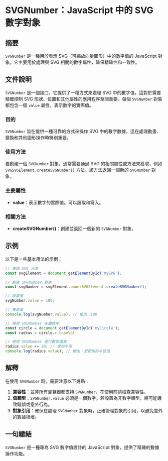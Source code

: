 <!--
Meta Description: # SVGNumber：JavaScript 中的 SVG 數字對象 ## 摘要 `SVGNumber` 是一種用於表示 SVG（可縮放向量圖形）中的數字值的 JavaScript 對象。它主要用於處理與 SVG 相關的數字屬性，確保精確性和一致性。 ## 文件說明 `SVGNumber` 是一個接...
Meta Keywords: svgnumber, svg, value, javascript, const
-->

# SVGNumber：JavaScript 中的 SVG 數字對象

## 摘要
`SVGNumber` 是一種用於表示 SVG（可縮放向量圖形）中的數字值的 JavaScript 對象。它主要用於處理與 SVG 相關的數字屬性，確保精確性和一致性。

## 文件說明
`SVGNumber` 是一個接口，它提供了一種方式來處理 SVG 中的數字值。這對於需要精確控制 SVG 形狀、位置和其他屬性的應用程序至關重要。每個 `SVGNumber` 對象都包含一個 `value` 屬性，表示數字的實際值。

### 目的
`SVGNumber` 旨在提供一種可靠的方式來操作 SVG 中的數字數據，這在處理動畫、變換和其他圖形操作時特別重要。

### 使用方法
要創建一個 `SVGNumber` 對象，通常需要通過 SVG 的相關屬性或方法來獲取，例如 `SVGSVGElement.createSVGNumber()` 方法。該方法返回一個新的 `SVGNumber` 對象。

### 主要屬性
- **value**：表示數字的實際值。可以讀取和寫入。

### 相關方法
- **createSVGNumber()**：創建並返回一個新的 `SVGNumber` 對象。

## 示例
以下是一些基本用法的示例：

```javascript
// 獲取 SVG 元素
const svgElement = document.getElementById('mySVG');

// 創建 SVGNumber 對象
const svgNumber = svgElement.ownerSVGElement.createSVGNumber();

// 設置值
svgNumber.value = 100;

// 獲取值
console.log(svgNumber.value); // 輸出：100
```

```javascript
// 使用 SVGNumber 在變換中
const circle = document.getElementById('myCircle');
const radius = circle.r.baseVal;

// 使用 SVGNumber 進行數學運算
radius.value += 20; // 增加半徑
console.log(radius.value); // 輸出：更新後的半徑值
```

## 解釋
在使用 `SVGNumber` 時，需要注意以下幾點：

1. **兼容性**：並非所有瀏覽器都支持 `SVGNumber`，在使用前請檢查兼容性。
2. **值類型**：`SVGNumber.value` 必須是一個數字。若設置為非數字類型，將可能導致錯誤或意外行為。
3. **對象引用**：確保在處理 `SVGNumber` 對象時，正確管理對象的引用，以避免意外的數據損壞。

## 一句總結
`SVGNumber` 是一種專為 SVG 數字值設計的 JavaScript 對象，提供了精確的數據操作功能。